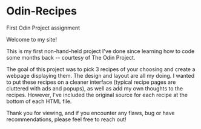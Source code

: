 # Odin-Recipes
First Odin Project assignment

Welcome to my site!

This is my first non-hand-held project I've done since learning how to code some months back -- courtesy of The Odin Project.

The goal of this project was to pick 3 recipes of your choosing and create a webpage displaying them. The design and layout are all my doing. I wanted to put these recipes on a cleaner interface (typical recipe pages are cluttered with ads and popups), as well as add my own thoughts to the recipes. However, I've included the original source for each recipe at the bottom of each HTML file.

Thank you for viewing, and if you encounter any flaws, bug or have recommendations, please feel free to reach out!
